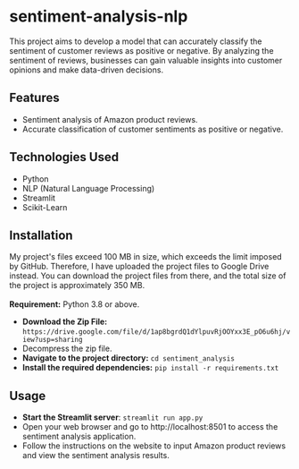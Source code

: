 # sentiment-analysis-nlp

This project aims to develop a model that can accurately classify the sentiment of customer reviews as positive or negative. By analyzing the sentiment of reviews, businesses can gain valuable insights into customer opinions and make data-driven decisions.


## Features
- Sentiment analysis of Amazon product reviews.
- Accurate classification of customer sentiments as positive or negative.


## Technologies Used
- Python
- NLP (Natural Language Processing)
- Streamlit
- Scikit-Learn


## Installation
My project's files exceed 100 MB in size, which exceeds the limit imposed by GitHub. Therefore, I have uploaded the project files to Google Drive instead. You can download the project files from there, and the total size of the project is approximately 350 MB.</br></br>
**Requirement:** Python 3.8 or above.
- **Download the Zip File:** ```https://drive.google.com/file/d/1ap8bgrdQ1dYlpuvRjOOYxx3E_pO6u6hj/view?usp=sharing```
- Decompress the zip file.
- **Navigate to the project directory:** ```cd sentiment_analysis```
- **Install the required dependencies:** ```pip install -r requirements.txt```


## Usage
- **Start the Streamlit server**: ```streamlit run app.py```
- Open your web browser and go to http://localhost:8501 to access the sentiment analysis application.
- Follow the instructions on the website to input Amazon product reviews and view the sentiment analysis results.
